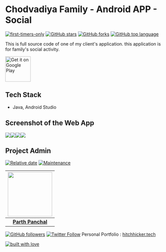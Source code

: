 # Chodvadiya Family - Android APP - Social

[![first-timers-only](https://img.shields.io/badge/first--timers--only-friendly-tomato.svg?style=flat&logo=git)](https://github.com/hitchhicker007/chodvadiyaFamily/issues) [![GitHub stars](https://img.shields.io/github/stars/hitchhicker007/chodvadiyaFamily.svg?logo=github)](https://github.com/hitchhicker007/chodvadiyaFamily/stargazers) [![GitHub forks](https://img.shields.io/github/forks/hitchhicker007/chodvadiyaFamily.svg?logo=github&color=yellow)](https://github.com/hitchhicker007/chodvadiyaFamily/network) [![GitHub top language](https://img.shields.io/github/languages/top/hitchhicker007/chodvadiyaFamily?color=blue&logo=java)](https://github.com/hitchhicker007/chodvadiyaFamily)

This is full source code of one of my client's application. this application is for family's social activity.

<a href="https://play.google.com/store/apps/details?id=com.hfu.chodvadiyaparivar"><img
  alt="Get it on Google Play" height="80"
  src="https://play.google.com/intl/en_us/badges/images/generic/en_badge_web_generic.png" /></a> 

## Tech Stack

- Java, Android Studio

## Screenshot of the Web App

<img src="https://lh3.googleusercontent.com/XhwxVvUl2s3qy0JA4ZBOfzLCE2HdywE23t2jyuI7dm-_kzn5vLPNA47cInUCpfz6Hvbr=w720-h310-rw"><img src="https://lh3.googleusercontent.com/oCkx1uCAqYpmF5K5_UVOKH_oSornInkJG-UWkQLQOfgLoo9ZWU491iFTr8WRvJqIfgg=w720-h310-rw"><img src="https://lh3.googleusercontent.com/kRCD2WBWWUXVmMcWbftJy90Dv3HLdZ88Jeajt3t7-RDz9-1NGAF4fIMsGuDP2C19tPUq=w720-h310-rw"><img src="https://lh3.googleusercontent.com/QOzct_rhL3zR_HyyYV9Lo3TdAfPKzUMDYlTspSP25DyLhb8rwW39ROjMkBI11RKZU8Q=w720-h310-rw">

## Project Admin

[![Relative date](https://img.shields.io/date/1577392258?color=important&label=started&logo=github)](https://github.com/hitchhicker007/) [![Maintenance](https://img.shields.io/maintenance/yes/2020?color=green&logo=github)](https://github.com/hitchhicker007/)

| <img src="http://hitchhicker.tech/images/ic2.jpg" width="140"> |
| :----------------------------------------------------------: |
| **[Parth Panchal](https://www.linkedin.com/in/parthpanchal8401/)**  |

[![GitHub followers](https://img.shields.io/github/followers/hitchhicker007.svg?label=Follow%20@hitchhicker007&style=social)](https://github.com/hitchhicker007/) [![Twitter Follow](https://img.shields.io/twitter/follow/hitchhickerrr?style=social)](https://twitter.com/hitchhickerrr) 
Personal Portfolio : [hitchhicker.tech](hitchhicker.tech) 

[![built with love](https://forthebadge.com/images/badges/built-with-love.svg)](https://github.com/hitchhicker007/)
